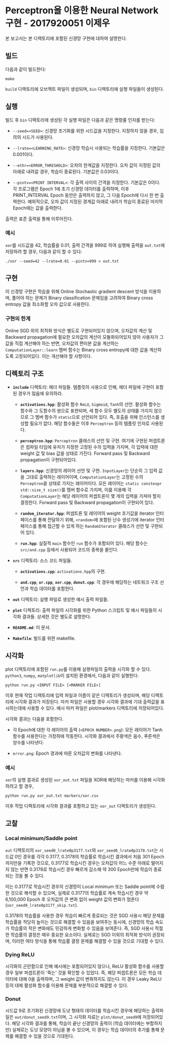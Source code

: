 # Perceptron을 이용한 Neural Network 구현 - 2017920051 이제우

본 보고서는 본 디렉토리에 포함된 신경망 구현에 대하여 설명한다.


## 빌드

다음과 같이 빌드한다:

    make

`build` 디렉토리에 오브젝트 파일이 생성되며, `bin` 디렉토리에 실행 파일들이 생성된다.


## 실행

빌드 후 `bin` 디렉토리에 생성된 각 실행 파일은 다음과 같은 명령줄 인자를 받는다:

* `--seed=<SEED>`: 신경망 초기화를 위한 시드값을 지정한다. 지정하지 않을 경우, 임의의 시드가 사용된다.

* `--lrate=<LEARNING_RATE>`: 신경망 학습시 사용되는 학습률을 지정한다. 기본값은 0.001이다.

* `--ethr=<ERROR_THRESHOLD>`: 오차의 한계값을 지정한다. 오차 값이 지정된 값의 아래로 내려갈
  경우, 학습이 종료된다. 기본값은 0.03이다.

* `--pintv=<PRINT INTERVAL>`: 각 출력 사이의 간격을 지정한다. 기본값은 0이다. 각 프로그램은
  Epoch 1에 초기 신경망 데이터를 출력하며, 이후 PRINT_INTERVAL Epoch 동안은 출력하지 않고, 그 다음
  Epoch에 다시 한 번 출력한다. 예외적으로, 오차 값이 지정된 경계값 아래로 내려가 학습이 종료된 마지막
  Epoch에는 값을 출력한다.

출력은 표준 출력을 통해 이루어진다.


### 예시

`xor`를 시드값을 42, 학습률을 0.01, 출력 간격을 999로 하여 실행해 출력을 `out.txt`에
저장하려 할 경우, 다음과 같이 할 수 있다:

    ./xor --seed=42 --lrate=0.01 --pintv=999 > out.txt


## 구현

이 신경망 구현은 학습을 위해 Online Stochastic gradient descent 방식을 이용하며, 풀어야 하는 문제가
Binary classification 문제임을 고려하여 Binary cross entropy 값을 최소화할 오차 값으로 사용한다.

### 구현의 한계
Online SGD 외의 최적화 방식은 별도로 구현되어있지 않으며, 오차값의 계산 및 Backward propagation에 필요한
오차값의 계산이 모듈화되어있지 않아 사용자가 그 값을 직접 계산해야 하는 반면, 오차값의 편미분 값을 계산하는
`ComputationLayer::learn` 멤버 함수는 Binary cross entropy에 대한 값을 계산하도록 고정되어있다. 이는
개선해야 할 사항이다.


## 디렉토리 구조

* **`include`** 디렉토리: 헤더 파일들. 템플릿의 사용으로 인해, 헤더 파일에 구현이 포함된 경우가 많음에 유의하라.

  * **`activations.hpp`**: 활성화 함수 `ReLU`, `Sigmoid`, `Tanh`의 선언. 활성화 함수는 함수와
    그 도함수의 쌍으로 표현되며, 세 함수 모두 별도의 상태를 가지지 않으므로 그 멤버 함수가
    `static`으로 선언되어 있다. 즉, 호출을 위해 인스턴스를 생성할 필요가 없다. 해당 함수들은
    이후 `Perceptron` 등의 템플릿 인자로 사용된다.

  * **`perceptron.hpp`**: `Perceptron` 클래스의 선언 및 구현. 여기에 구현된 퍼셉트론은
    컴파일 타임에 유저가 지정한 고정된 수의 입력을 가지며, 각 입력에 대한 weight
    값 및 bias 값을 상태로 가진다. Forward pass 및 Backward propagation이 구현되어있다.

  * **`layers.hpp`**: 신경망의 레이어 선언 및 구현. `InputLayer`는 단순히 그 입력 값을 그대로
    출력하는 레이어이며, `ComputationLayer`는 고정된 수의 `Perceptron`을 상태로 가지는 레이어이다.
    모든 레이어는 `static constexpr std::size_t size()`를 멤버 함수로 가지며, 이를 이용해
    각 `ComputationLayer`는 해당 레이어의 퍼셉트론이 몇 개의 입력을 가져야 할지 결정한다.
    Forward pass 및 Backward propagation이 구현되어 있다.

  * **`random_iterator.hpp`**: 퍼셉트론 및 레이어의 weight 초기값을 iterator 인터페이스를 통해
    전달하기 위해, `<random>`에 포함된 난수 생성기에 iterator 인터페이스를 통해 접근할 수 있게 하는
    `RandomIterator` 클래스가 선언 및 구현되어 있다.

  * **`run.hpp`**: 실질적 `main` 함수인 `run` 함수가 포함되어 있다. 해당 함수는 `src/and.cpp` 등에서
    사용되어 코드의 중복을 줄인다.

* **`src`** 디렉토리: 소스 코드 파일들.

  * **`activations.cpp`**: `activations.hpp`의 구현.

  * **`and.cpp`**, **`or.cpp`**, **`xor.cpp`**, **`donut.cpp`**: 각 경우에 해당하는 네트워크 구조 선언과
    학습 데이터를 포함한다.

* **`out`** 디렉토리: 실행 파일로 생성한 예시 출력 파일들.

* **`plot`** 디렉토리: 출력 파일의 시각화를 위한 Python 스크립트 및 예시 파일들의 시각화 결과들.
  상세한 것은 별도로 설명한다.

* **`README.md`**: 이 문서.

* **`Makefile`**: 빌드를 위한 makefile.


## 시각화

plot 디렉토리에 포함된 `run.py`를 이용해 실행파일의 출력을 시각화 할 수 있다.
`python3`, `numpy`, `matplotlib`이 설치된 환경에서, 다음과 같이 실행한다:

    python run.py <INPUT FILE> [<MARKER FILE>]

이후 현재 작업 디렉토리에 입력 파일과 이름이 같은 디렉토리가 생성되며, 해당 디렉토리에
시각화 결과가 저장된다. 마커 파일은 사용할 경우 시각화 결과에 기대 출력값을 표시하는데에 사용할 수 있다.
예시 마커 파일은 plot/markers 디렉토리에 저장되어있다.

시각화 결과는 다음을 포함한다.

* 각 Epoch에 대한 각 레이어의 출력 (`<EPOCH NUMBER>.png`): 모든 레이어가 Tanh 함수를 사용한다는 가정하에 작동한다. 시각화 결과에서
  주황색은 음수, 푸른색은 양수를 나타낸다.

* `error.png`: Epoch 경과에 따른 오차값의 변화를 나타낸다.

### 예시

`xor`의 실행 결과로 생성된 `xor_out.txt` 파일을 XOR에 해당하는 마커를 이용해 시각화 하려고 할 경우,

    python run.py xor_out.txt markers/xor.csv

이후 작업 디렉토리에 시각화 결과를 포함하고 있는 `xor_out` 디렉토리가 생성된다.


## 고찰

### Local minimum/Saddle point

`out` 디렉토리의 `xor_seed0_lrate0p3177.txt`와 `xor_seed0_lrate0p3178.txt`는 시드값 0인 경우를 각각 0.3177,
0.3178의 학습률로 학습시킨 결과에서 처음 301 Epoch까지만을 기록한 것으로, 0.3177로 학습시킨 경우는 오차값이 어느 수준 아래로
떨어지지 않는 반면 0.3178로 학습시킨 경우 빠르게 감소헤 약 300 Epoch만에 학습이 종료되는 것을 볼 수 있다.

이는 0.3177로 학습시킨 경우의 신경망이 Local minimum 또는 Saddle point에 수렴한 것으로 해석할 수 있으며, 실제로 0.3177의
학습률로 계속 학습시킨 경우 약 6,100,000 Epoch 후 오차값의 큰 변화 없이 weight 값의 변화가 멈춘다
(`xor_seed0_lrate0p3177_skip.txt`).

0.3178의 학습률을 사용한 경우 학습이 빠르게 종료되는 것은 SGD 사용시 해당 문제를 학습률을 적당히 높이는 것으로 해결할 수 있음을
보여주는 동시에, 신경망의 학습 속도가 학습률의 작은 변화에도 민감하게 변화할 수 있음을 보여준다. 즉, SGD 사용시 적절한 학습률의
결정은 매우 중요한 요소이다. 실제로는 SGD 이외의 최적화 방식이 권장되며, 이러한 여타 방식을 통해 학습률 결정 문제를 해결할 수
있을 것으로 기대할 수 있다.


### Dying ReLU

시각화의 곤란함으로 인해 예시에는 포함되어있지 않으나, ReLU 활성화 함수를 사용할 경우 일부 퍼셉트론이 '죽는' 것을 확인할 수 있었다.
즉, 해당 퍼셉트론은 모든 학습 데이터에 대해 0을 출력하며, 그 weight 값이 변화하지도 않는다. 이 경우 Leaky ReLU 등의 대체 활성화
함수를 이용해 문제를 부분적으로 해결할 수 있다.


### Donut

시드값 9로 초기화된 신경망에 도넛 형태의 데이터를 학습시킨 경우에 해당하는 출력파일은 `out/donut_seed9.txt`이며, 그 시각화 자료는
`plot/donut_seed9`에 저장되어있다. 해당 시각화 결과를 통해, 학습이 끝난 신경망의 출력이 (학습 데이터에는 부합하지만) 실제로는
도넛 모양이 아님을 볼 수 있으며, 이 경우는 학습 데이터의 추가를 통해 문제를 해결할 수 있을 것으로 기대된다.